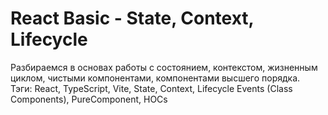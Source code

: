 # React Basic - State, Context, Lifecycle
Разбираемся в основах работы с состоянием, контекстом, жизненным циклом, чистыми компонентами, компонентами высшего порядка.
<br>Тэги: React, TypeScript, Vite, State, Context, Lifecycle Events (Class Components), PureComponent, HOCs
